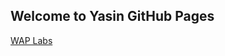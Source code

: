
<!--https://yasinzhoublog.github.io/CS472-WAP/-->

## Welcome to Yasin GitHub Pages

[WAP Labs](https://yasinzhoublog.github.io/CS472-WAP/Labs/Lab1/index.html)
